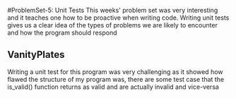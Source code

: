 #ProblemSet-5: Unit Tests
This weeks' problem set was very interesting and it teaches one how to be proactive when writing code. Writing unit tests gives us a clear idea of the types of problems we are likely to encounter and how the program should respond

## VanityPlates
Writing a unit test for this program was very challenging as it showed how flawed the structure of my program was, there are some test case that the is_valid() function returns as valid and are actually invalid and vice-versa 